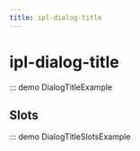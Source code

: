 ```yaml
---
title: ipl-dialog-title
---
```


# ipl-dialog-title

::: demo DialogTitleExample

## Slots

::: demo DialogTitleSlotsExample
